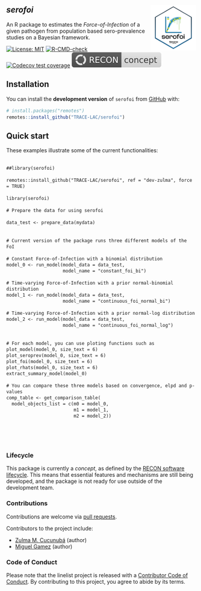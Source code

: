 
## *serofoi* <img src="man/figures/serofoi-logo.png" align="right" width="120" />

An R package to estimates the *Force-of-Infection* of a given pathogen
from population based sero-prevalence studies on a Bayesian framework.

<!-- badges: start -->

[![License:
MIT](https://img.shields.io/badge/License-MIT-yellow.svg)](https://opensource.org/licenses/MIT)
[![R-CMD-check](https://github.com/epiverse-trace/readepi/actions/workflows/R-CMD-check.yaml/badge.svg)](https://github.com/epiverse-trace/readepi/actions/workflows/R-CMD-check.yaml)
[![Codecov test
coverage](https://codecov.io/gh/epiverse-trace/readepi/branch/main/graph/badge.svg)](https://app.codecov.io/gh/epiverse-trace/readepi?branch=main)
[![lifecycle-concept](https://raw.githubusercontent.com/reconverse/reconverse.github.io/master/images/badge-concept.svg)](https://www.reconverse.org/lifecycle.html#concept)
<!-- badges: end -->

## Installation

You can install the **development version** of `serofoi` from
[GitHub](https://github.com/) with:

``` r
# install.packages("remotes")
remotes::install_github("TRACE-LAC/serofoi")
```

## Quick start

These examples illustrate some of the current functionalities:

```{r example}

##library(serofoi)

remotes::install_github("TRACE-LAC/serofoi", ref = "dev-zulma", force = TRUE)

library(serofoi)

# Prepare the data for using serofoi

data_test <- prepare_data(mydata)


# Current version of the package runs three different models of the FoI

# Constant Force-of-Infection with a binomial distribution
model_0 <- run_model(model_data = data_test,
                     model_name = "constant_foi_bi")

# Time-varying Force-of-Infection with a prior normal-binomial distribution
model_1 <- run_model(model_data = data_test,
                     model_name = "continuous_foi_normal_bi")

# Time-varying Force-of-Infection with a prior normal-log distribution
model_2 <- run_model(model_data = data_test,
                     model_name = "continuous_foi_normal_log")


# For each model, you can use ploting functions such as
plot_model(model_0, size_text = 6)
plot_seroprev(model_0, size_text = 6)
plot_foi(model_0, size_text = 6)
plot_rhats(model_0, size_text = 6)
extract_summary_model(model_0)

# You can compare these three models based on convergence, elpd and p-values
comp_table <- get_comparison_table(
  model_objects_list = c(m0 = model_0,
                         m1 = model_1,
                         m2 = model_2))





```



### Lifecycle

This package is currently a *concept*, as defined by the [RECON software
lifecycle](https://www.reconverse.org/lifecycle.html). This means that
essential features and mechanisms are still being developed, and the
package is not ready for use outside of the development team.

### Contributions

Contributions are welcome via [pull
requests](https://github.com/TRACE-LAC/serofoi/pulls).

Contributors to the project include:

- [Zulma M. Cucunubá](https://github.com/zmcucunuba) (author)
- [Miguel Gamez](https://github.com/megamezl) (author)

### Code of Conduct

Please note that the linelist project is released with a [Contributor
Code of
Conduct](https://contributor-covenant.org/version/2/0/CODE_OF_CONDUCT.html).
By contributing to this project, you agree to abide by its terms.
